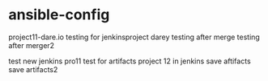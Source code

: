 # ansible-config
project11-dare.io
testing for jenkinsproject darey
testing after merge
testing after merger2


test new jenkins pro11
test for artifacts project 12 in jenkins
save aftifacts
save artifacts2
